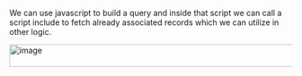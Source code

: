 We can use javascript to build a query and inside that script we can call a script include to fetch already associated records which we can utilize in other logic.

<img width="578" height="40" alt="image" src="https://github.com/user-attachments/assets/8360b117-dbce-4bf0-ae32-ac4b618332d7" />
